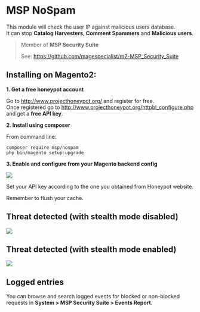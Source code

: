# MSP NoSpam

This module will check the user IP against malicious users database.<br />
It can stop **Catalog Harvesters**, **Comment Spammers** and **Malicious users**.<br />

> Member of **MSP Security Suite**
>
> See: https://github.com/magespecialist/m2-MSP_Security_Suite

## Installing on Magento2:

**1. Get a free honeypot account**

Go to http://www.projecthoneypot.org/ and register for free.<br />
 Once registered go to http://www.projecthoneypot.org/httpbl_configure.php and get a **free API key**.

**2. Install using composer**

From command line: 

`composer require msp/nospam`<br />
`php bin/magento setup:upgrade`

**3. Enable and configure from your Magento backend config**

<img src="https://raw.githubusercontent.com/magespecialist/m2-MSP_NoSpam/master/screenshots/config.png" />

Set your API key according to the one you obtained from Honeypot website.
 
Remember to flush your cache.

## Threat detected (with stealth mode disabled)

<img src="https://raw.githubusercontent.com/magespecialist/m2-MSP_NoSpam/master/screenshots/detected.png" />

## Threat detected (with stealth mode enabled)

<img src="https://raw.githubusercontent.com/magespecialist/m2-MSP_NoSpam/master/screenshots/detected_stealth.png" />

## Logged entries ##

You can browse and search logged events for blocked or non-blocked requests in **System > MSP Security Suite > Events Report**.

